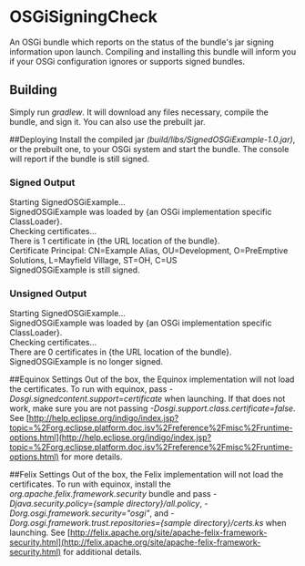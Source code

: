 # OSGiSigningCheck
An OSGi bundle which reports on the status of the bundle's jar signing information upon launch.
Compiling and installing this bundle will inform you if your OSGi configuration ignores or supports signed bundles.

## Building
Simply run _gradlew_.  It will download any files necessary, compile the bundle, and sign it.  You can also use the prebuilt jar.

##Deploying
Install the compiled jar _(build/libs/SignedOSGiExample-1.0.jar)_, or the prebuilt one, to your OSGi system and start the bundle.  The console will report if the bundle is still signed.

### Signed Output
Starting SignedOSGiExample...  
SignedOSGiExample was loaded by {an OSGi implementation specific ClassLoader}.  
Checking certificates...  
There is 1 certificate in {the URL location of the bundle}.  
Certificate Principal: CN=Example Alias, OU=Development, O=PreEmptive Solutions, L=Mayfield Village, ST=OH, C=US  
SignedOSGiExample is still signed.

### Unsigned Output
Starting SignedOSGiExample...  
SignedOSGiExample was loaded by {an OSGi implementation specific ClassLoader}.  
Checking certificates...  
There are 0 certificates in {the URL location of the bundle}.  
SignedOSGiExample is no longer signed.

##Equinox Settings
Out of the box, the Equinox implementation will not load the certificates. To run with equinox, pass _-Dosgi.signedcontent.support=certificate_ when launching.  If that does not work, make sure you are not passing _-Dosgi.support.class.certificate=false_.  See [http://help.eclipse.org/indigo/index.jsp?topic=%2Forg.eclipse.platform.doc.isv%2Freference%2Fmisc%2Fruntime-options.html](http://help.eclipse.org/indigo/index.jsp?topic=%2Forg.eclipse.platform.doc.isv%2Freference%2Fmisc%2Fruntime-options.html) for more details.

##Felix Settings
Out of the box, the Felix implementation will not load the certificates.  To run with equinox, install the _org.apache.felix.framework.security_ bundle and pass _-Djava.security.policy={sample directory}/all.policy_, _-Dorg.osgi.framework.security="osgi"_, and  _-Dorg.osgi.framework.trust.repositories={sample directory}/certs.ks_ when launching.  See [http://felix.apache.org/site/apache-felix-framework-security.html](http://felix.apache.org/site/apache-felix-framework-security.html) for additional details.
